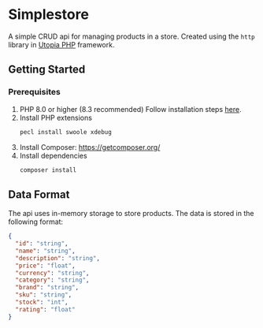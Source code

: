 # Simplestore

A simple CRUD api for managing products in a store. Created using the `http` library in [Utopia PHP](https://github.com/utopia-php/http) framework.

## Getting Started

### Prerequisites

1. PHP 8.0 or higher (8.3 recommended)
Follow installation steps [here](https://www.php.net/manual/en/install.php).
2. Install PHP extensions
    ```bash
    pecl install swoole xdebug
    ```
3. Install Composer: https://getcomposer.org/
4. Install dependencies
    ```bash
    composer install
    ```

## Data Format

The api uses in-memory storage to store products. The data is stored in the following format:

```json
{
  "id": "string",
  "name": "string",
  "description": "string",
  "price": "float",
  "currency": "string",
  "category": "string",
  "brand": "string",
  "sku": "string",
  "stock": "int",
  "rating": "float"
}
```